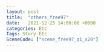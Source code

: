 ```yaml
---
layout: post
title:  "others_free97"
date:   2021-12-25 14:00:00 +0000
categories: Etc
Tags: Story Etc
SceneCode: ["scene_free97_q1_s20"]
---
```

